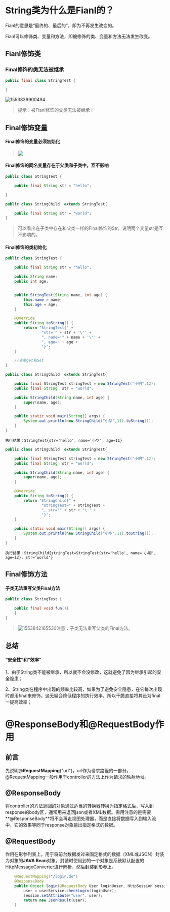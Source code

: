 # String类为什么是Fianl的？

Fianl的意思是“最终的、最后的”，即为不再发生改变的。

Fianl可以修饰类、变量和方法，即被修饰的类、变量和方法无法发生改变。

## Fianl修饰类

### Final修饰的类无法被继承

```java
public final class StringTest {
    
}
```

![1553839900494](D:\dps\工作笔记\JAVA基础\1553839900494.png)

> 提示：被Fianl修饰的父类无法被继承！

## Final修饰变量

#### Final修饰的变量必须初始化

> #### ![](D:\dps\工作笔记\JAVA基础\1553839900494.png)

#### Final修饰的同名变量存在于父类和子类中，互不影响

```java
public class StringTest {

    public final String str = "hello";

}
```

```java
public class StringChild  extends StringTest{

    public final String str = "world";
}
```

> 可以看出在子类中存在和父类一样的Final修饰的Str，说明两个变量str是互不影响的。

#### Final修饰的类初始化

```java
public class StringTest {

    public final String str = "hello";

    public String name;
    public int age;


    public StringTest(String name, int age) {
        this.name = name;
        this.age = age;
    }

    @Override
    public String toString() {
        return "StringTest{" +
                "str='" + str + '\'' +
                ", name='" + name + '\'' +
                ", age=" + age +
                '}';
    }

    //省略get和Set
}
```

```java
public class StringChild  extends StringTest{

    public final StringTest stringTest = new StringTest("小明",12);
    public final String  str = "world";

    public StringChild(String name, int age) {
        super(name, age);
    }

    public static void main(String[] args) {
        System.out.println(new StringChild("小华",11).toString());
    }
}
```

`执行结果：StringTest{str='hello', name='小华', age=11}`

```java
public class StringChild  extends StringTest{

    public final StringTest stringTest = new StringTest("小明",12);
    public final String  str = "world";

    public StringChild(String name, int age) {
        super(name, age);
    }

    @Override
    public String toString() {
        return "StringChild{" +
                "stringTest=" + stringTest +
                ", str='" + str + '\'' +
                '}';
    }

    public static void main(String[] args) {
        System.out.println(new StringChild("小华",11).toString());
    }
}
```

`执行结果：StringChild{stringTest=StringTest{str='hello', name='小明', age=12}, str='world'}`

## Final修饰方法

#### 子类无法重写父类Final方法

```java
public class StringTest {

    public final void fun(){
    }
}
```

> ![1553842165530](D:\dps\工作笔记\JAVA基础\1553842165530.png)注意：子类无法重写父类的Final方法。

## 总结

#### “安全性”和“效率”

1、由于String类不能被继承，所以就不会没修改，这就避免了因为继承引起的安全隐患；

2、String类在程序中出现的频率比较高，如果为了避免安全隐患，在它每次出现时都用final来修饰，这无疑会降低程序的执行效率，所以干脆直接将其设为final一提高效率；





# @ResponseBody和@RequestBody作用

## 前言

先说明@**RequestMapping**("url")，url作为请求路径的一部分。@RequestMapping一般作用于controller的方法上作为请求的映射地址。

## @**ResponseBody**

将controller的方法返回的对象通过适当的转换器转换为指定格式后，写入到response的body区，通常用来返回json或者XML数据。需用注意的是需要**@ResponseBody**将不会再走视图处理器，而是直接将数据写入到输入流中，它的效果等同于response对象输出指定格式的数据。

## @**RequestBody**

作用在形参列表上，用于将前台数据发过来固定格式的数据（XML或JSON）封装为对象的**JAVA Bean**对象，封装时使用到的一个对象是系统默认配置的HttpMessageConverter进行解析，然后封装到形参上。



```java
	@RequestMapping("/login.do")
    @ResponseBody
    public Object login(@RequestBody User loginUuser, HttpSession session) {
        user = userService.checkLogin(loginUser);
        session.setAttribute("user", user);
        return new JsonResult(user);
    }
```


